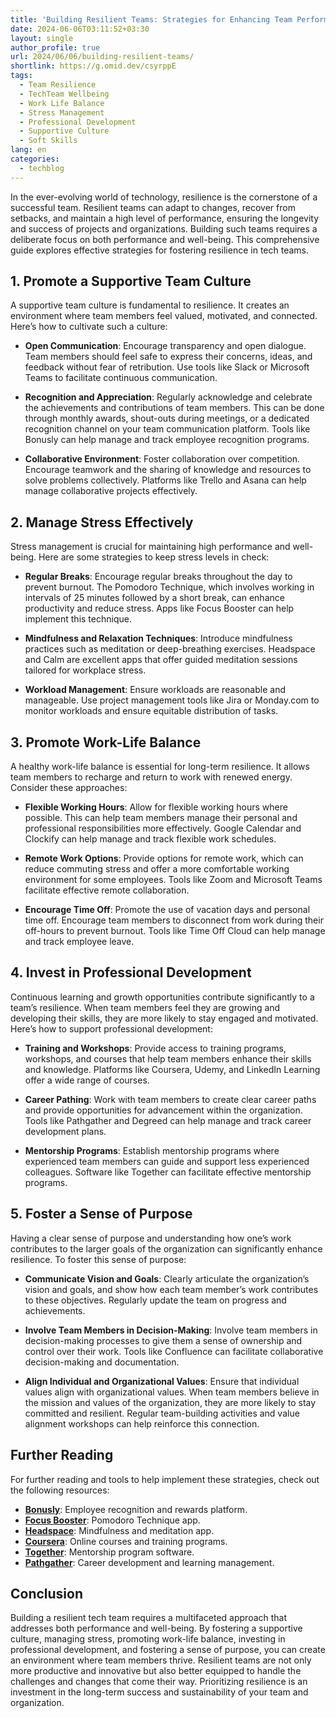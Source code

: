 ```yaml
---
title: 'Building Resilient Teams: Strategies for Enhancing Team Performance and Well-being'
date: 2024-06-06T03:11:52+03:30
layout: single
author_profile: true
url: 2024/06/06/building-resilient-teams/
shortlink: https://g.omid.dev/csyrppE
tags:
  - Team Resilience
  - TechTeam Wellbeing
  - Work Life Balance
  - Stress Management
  - Professional Development
  - Supportive Culture
  - Soft Skills
lang: en
categories: 
  - techblog
---
```

In the ever-evolving world of technology, resilience is the cornerstone of a successful team. Resilient teams can adapt to changes, recover from setbacks, and maintain a high level of performance, ensuring the longevity and success of projects and organizations. Building such teams requires a deliberate focus on both performance and well-being. This comprehensive guide explores effective strategies for fostering resilience in tech teams.

## 1. **Promote a Supportive Team Culture**

A supportive team culture is fundamental to resilience. It creates an environment where team members feel valued, motivated, and connected. Here’s how to cultivate such a culture:

- **Open Communication**: Encourage transparency and open dialogue. Team members should feel safe to express their concerns, ideas, and feedback without fear of retribution. Use tools like Slack or Microsoft Teams to facilitate continuous communication.

- **Recognition and Appreciation**: Regularly acknowledge and celebrate the achievements and contributions of team members. This can be done through monthly awards, shout-outs during meetings, or a dedicated recognition channel on your team communication platform. Tools like Bonusly can help manage and track employee recognition programs.

- **Collaborative Environment**: Foster collaboration over competition. Encourage teamwork and the sharing of knowledge and resources to solve problems collectively. Platforms like Trello and Asana can help manage collaborative projects effectively.

## 2. **Manage Stress Effectively**

Stress management is crucial for maintaining high performance and well-being. Here are some strategies to keep stress levels in check:

- **Regular Breaks**: Encourage regular breaks throughout the day to prevent burnout. The Pomodoro Technique, which involves working in intervals of 25 minutes followed by a short break, can enhance productivity and reduce stress. Apps like Focus Booster can help implement this technique.

- **Mindfulness and Relaxation Techniques**: Introduce mindfulness practices such as meditation or deep-breathing exercises. Headspace and Calm are excellent apps that offer guided meditation sessions tailored for workplace stress.

- **Workload Management**: Ensure workloads are reasonable and manageable. Use project management tools like Jira or Monday.com to monitor workloads and ensure equitable distribution of tasks.

## 3. **Promote Work-Life Balance**

A healthy work-life balance is essential for long-term resilience. It allows team members to recharge and return to work with renewed energy. Consider these approaches:

- **Flexible Working Hours**: Allow for flexible working hours where possible. This can help team members manage their personal and professional responsibilities more effectively. Google Calendar and Clockify can help manage and track flexible work schedules.

- **Remote Work Options**: Provide options for remote work, which can reduce commuting stress and offer a more comfortable working environment for some employees. Tools like Zoom and Microsoft Teams facilitate effective remote collaboration.

- **Encourage Time Off**: Promote the use of vacation days and personal time off. Encourage team members to disconnect from work during their off-hours to prevent burnout. Tools like Time Off Cloud can help manage and track employee leave.

## 4. **Invest in Professional Development**

Continuous learning and growth opportunities contribute significantly to a team’s resilience. When team members feel they are growing and developing their skills, they are more likely to stay engaged and motivated. Here’s how to support professional development:

- **Training and Workshops**: Provide access to training programs, workshops, and courses that help team members enhance their skills and knowledge. Platforms like Coursera, Udemy, and LinkedIn Learning offer a wide range of courses.

- **Career Pathing**: Work with team members to create clear career paths and provide opportunities for advancement within the organization. Tools like Pathgather and Degreed can help manage and track career development plans.

- **Mentorship Programs**: Establish mentorship programs where experienced team members can guide and support less experienced colleagues. Software like Together can facilitate effective mentorship programs.

## 5. **Foster a Sense of Purpose**

Having a clear sense of purpose and understanding how one’s work contributes to the larger goals of the organization can significantly enhance resilience. To foster this sense of purpose:

- **Communicate Vision and Goals**: Clearly articulate the organization’s vision and goals, and show how each team member’s work contributes to these objectives. Regularly update the team on progress and achievements.

- **Involve Team Members in Decision-Making**: Involve team members in decision-making processes to give them a sense of ownership and control over their work. Tools like Confluence can facilitate collaborative decision-making and documentation.

- **Align Individual and Organizational Values**: Ensure that individual values align with organizational values. When team members believe in the mission and values of the organization, they are more likely to stay committed and resilient. Regular team-building activities and value alignment workshops can help reinforce this connection.

## Further Reading

For further reading and tools to help implement these strategies, check out the following resources:

- **[Bonusly](https://bonus.ly/)**: Employee recognition and rewards platform.
- **[Focus Booster](https://www.focusboosterapp.com/)**: Pomodoro Technique app.
- **[Headspace](https://www.headspace.com/)**: Mindfulness and meditation app.
- **[Coursera](https://www.coursera.org/)**: Online courses and training programs.
- **[Together](https://www.togetherplatform.com/)**: Mentorship program software.
- **[Pathgather](https://www.degreed.com/pathgather/)**: Career development and learning management.
  
## Conclusion

Building a resilient tech team requires a multifaceted approach that addresses both performance and well-being. By fostering a supportive culture, managing stress, promoting work-life balance, investing in professional development, and fostering a sense of purpose, you can create an environment where team members thrive. Resilient teams are not only more productive and innovative but also better equipped to handle the challenges and changes that come their way. Prioritizing resilience is an investment in the long-term success and sustainability of your team and organization.
